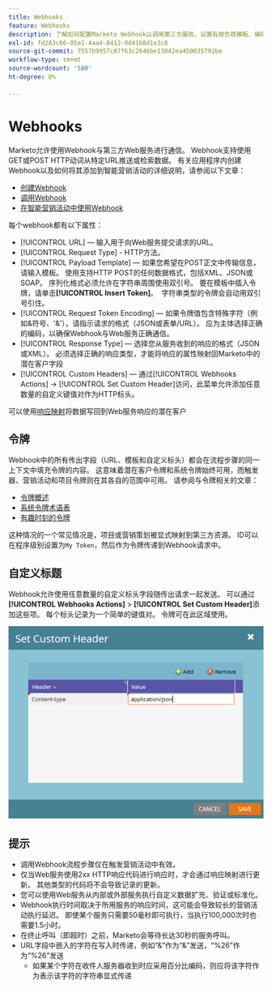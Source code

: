 ```yaml
---
title: Webhooks
feature: Webhooks
description: 了解如何配置Marketo Webhook以调用第三方服务、设置有效负荷模板、编码、响应映射、令牌、自定义标头和提示。
exl-id: fd283c66-05a1-4aa4-8412-0d41b8d1e3c8
source-git-commit: 7557b9957c87f63c2646be13842ea450035792be
workflow-type: tm+mt
source-wordcount: '580'
ht-degree: 0%

---
```


# Webhooks

Marketo允许使用Webhook与第三方Web服务进行通信。 Webhook支持使用GET或POST HTTP动词从特定URL推送或检索数据。 有关应用程序内创建Webhook以及如何将其添加到智能营销活动的详细说明，请参阅以下文章：

- [创建Webhook](https://experienceleague.adobe.com/en/docs/marketo/using/product-docs/administration/additional-integrations/create-a-webhook)
- [调用Webhook](https://experienceleague.adobe.com/en/docs/marketo/using/product-docs/core-marketo-concepts/smart-campaigns/flow-actions/call-webhook)
- [在智能营销活动中使用Webhook](https://experienceleague.adobe.com/en/docs/marketo/using/product-docs/core-marketo-concepts/smart-campaigns/flow-actions/use-a-webhook-in-a-smart-campaign)

每个webhook都有以下属性：

- [!UICONTROL URL] — 输入用于向Web服务提交请求的URL。
- [!UICONTROL Request Type] - HTTP方法。
- [!UICONTROL Payload Template] — 如果您希望在POST正文中传输信息，请输入模板。 使用支持HTTP POST的任何数据格式，包括XML、JSON或SOAP。 序列化格式必须允许在字符串周围使用双引号。 要在模板中插入令牌，请单击&#x200B;**[!UICONTROL Insert Token]**。  字符串类型的令牌会自动用双引号引住。
- [!UICONTROL Request Token Encoding] — 如果令牌值包含特殊字符（例如&amp;符号、&#39;&amp;&#39;），请指示请求的格式（JSON或表单/URL）。 应为主体选择正确的编码，以确保Webhook与Web服务正确通信。
- [!UICONTROL Response Type] — 选择您从服务收到的响应的格式（JSON或XML）。 必须选择正确的响应类型，才能将响应的属性映射回Marketo中的潜在客户字段
- [!UICONTROL Custom Headers] — 通过[!UICONTROL Webhooks Actions] -> [!UICONTROL Set Custom Header]访问，此菜单允许添加任意数量的自定义键值对作为HTTP标头。

可以使用[响应映射](response-mappings.md)将数据写回到Web服务响应的潜在客户

## 令牌

Webhook中的所有传出字段（URL、模板和自定义标头）都会在流程步骤的同一上下文中填充令牌的内容。 这意味着潜在客户令牌和系统令牌始终可用，而触发器、营销活动和项目令牌则在其各自的范围中可用。 请参阅与令牌相关的文章：

- [令牌概述](https://experienceleague.adobe.com/en/docs/marketo/using/product-docs/demand-generation/landing-pages/personalizing-landing-pages/tokens-overview)
- [系统令牌术语表](https://experienceleague.adobe.com/en/docs/marketo/using/product-docs/email-marketing/general/using-tokens/system-tokens-glossary)
- [有趣时刻的令牌](https://experienceleague.adobe.com/en/docs/marketo/using/product-docs/marketo-sales-insight/msi-for-salesforce/features/tabs-in-the-msi-panel/interesting-moments/trigger-tokens-for-interesting-moments)

这种情况的一个常见情况是，项目或营销策划被显式映射到第三方资源。 ID可以在程序级别设置为`My Token`，然后作为令牌传递到Webhook请求中。

## 自定义标题

Webhook允许使用任意数量的自定义标头字段随传出请求一起发送。 可以通过&#x200B;**[!UICONTROL Webhooks Actions]** > **[!UICONTROL Set Custom Header]**&#x200B;添加这些项。 每个标头记录为一个简单的键值对。 令牌可在此区域使用。

![自定义标头](assets/custom-headers.png)

## 提示

- 调用Webhook流程步骤仅在触发营销活动中有效。
- 仅当Web服务使用2xx HTTP响应代码进行响应时，才会通过响应映射进行更新。 其他类型的代码将不会导致记录的更新。
- 您可以使用Web服务从内部或外部服务执行自定义数据扩充、验证或标准化。
- Webhook执行时间取决于所用服务的响应时间，这可能会导致较长的营销活动执行延迟。 即使某个服务只需要50毫秒即可执行，当执行100,000次时也需要1.5小时。
- 在终止呼叫（即超时）之前，Marketo会等待长达30秒的服务呼叫。
- URL字段中嵌入的字符在写入时传递，例如“&amp;”作为“&amp;”发送，“%26”作为“%26”发送
   - 如果某个字符在收件人服务器收到时应采用百分比编码，则应将该字符作为表示该字符的字符串显式传递
